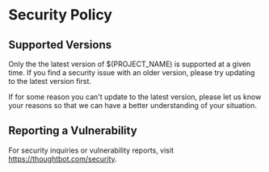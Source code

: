 <!-- START /templates/security.md -->
# Security Policy

## Supported Versions

Only the the latest version of $(PROJECT_NAME) is supported at a given time. If
you find a security issue with an older version, please try updating to the
latest version first.

If for some reason you can't update to the latest version, please let us know
your reasons so that we can have a better understanding of your situation.

## Reporting a Vulnerability

For security inquiries or vulnerability reports, visit
<https://thoughtbot.com/security>.

<!-- END /templates/security.md -->
